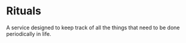 # Rituals
A service designed to keep track of all the things that need to be done periodically in life.
